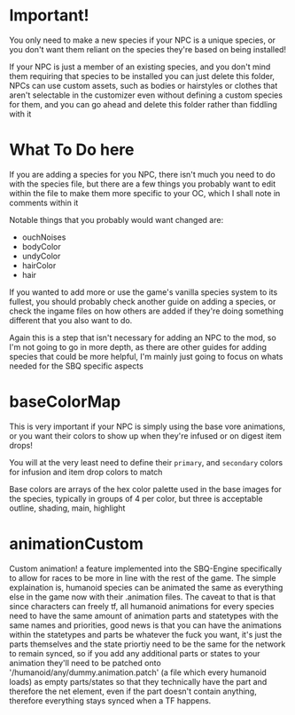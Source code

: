 # Important!
You only need to make a new species if your NPC is a unique species, or you don't want them reliant on the species they're based on being installed!

If your NPC is just a member of an existing species, and you don't mind them requiring that species to be installed you can just delete this folder, NPCs can use custom assets, such as bodies or hairstyles or clothes that aren't selectable in the customizer even without defining a custom species for them, and you can go ahead and delete this folder rather than fiddling with it


# What To Do here

If you are adding a species for you NPC, there isn't much you need to do with the species file, but there are a few things you probably want to edit within the file to make them more specific to your OC, which I shall note in comments within it

Notable things that you probably would want changed are:
- ouchNoises
- bodyColor
- undyColor
- hairColor
- hair

If you wanted to add more or use the game's vanilla species system to its fullest, you should probably check another guide on adding a species, or check the ingame files on how others are added if they're doing something different that you also want to do.

Again this is a step that isn't necessary for adding an NPC to the mod, so I'm not going to go in more depth, as there are other guides for adding species that could be more helpful, I'm mainly just going to focus on whats needed for the SBQ specific aspects

# baseColorMap

This is very important if your NPC is simply using the base vore animations, or you want their colors to show up when they're infused or on digest item drops!

You will at the very least need to define their `primary`, and `secondary` colors for infusion and item drop colors to match

Base colors are arrays of the hex color palette used in the base images for the species, typically in groups of 4 per color, but three is acceptable
outline, shading, main, highlight

# animationCustom

Custom animation! a feature implemented into the SBQ-Engine specifically to allow for races to be more in line with the rest of the game. The simple explaination is, humanoid species can be animated the same as everything else in the game now with their .animation files. The caveat to that is that since characters can freely tf, all humanoid animations for every species need to have the same amount of animation parts and statetypes with the same names and priorities, good news is that you can have the animations within the statetypes and parts be whatever the fuck you want, it's just the parts themselves and the state priortiy need to be the same for the network to remain synced, so if you add any additional parts or states to your animation they'll need to be patched onto '/humanoid/any/dummy.animation.patch' (a file which every humanoid loads) as empty parts/states so that they technically have the part and therefore the net element, even if the part doesn't contain anything, therefore everything stays synced when a TF happens.
